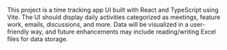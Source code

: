 <!-- Use this file to provide workspace-specific custom instructions to Copilot. For more details, visit https://code.visualstudio.com/docs/copilot/copilot-customization#_use-a-githubcopilotinstructionsmd-file -->

This project is a time tracking app UI built with React and TypeScript using Vite. The UI should display daily activities categorized as meetings, feature work, emails, discussions, and more. Data will be visualized in a user-friendly way, and future enhancements may include reading/writing Excel files for data storage.
